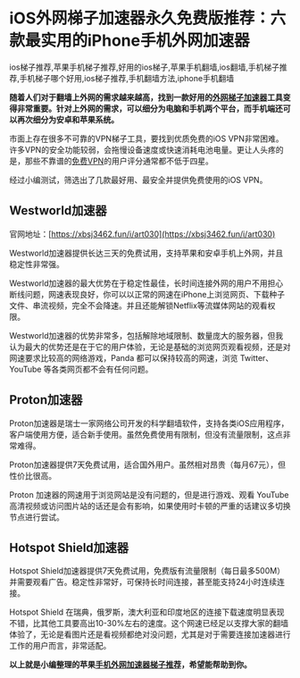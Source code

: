 # iOS外网梯子加速器永久免费版推荐：六款最实用的iPhone手机外网加速器
ios梯子推荐,苹果手机梯子推荐,好用的ios梯子,苹果手机翻墙,ios翻墙,手机梯子推荐,手机梯子哪个好用,ios梯子推荐,手机翻墙方法,iphone手机翻墙

**随着人们对于翻墙上外网的需求越来越高，找到一款好用的[外网梯子加速器](https://github.com/yourkind/xintizi/)工具变得非常重要。针对上外网的需求，可以细分为电脑和手机两个平台，而手机端还可以再次细分为安卓和苹果系统。**

市面上存在很多不可靠的VPN梯子工具，要找到优质免费的iOS VPN非常困难。许多VPN的安全功能较弱，会拖慢设备速度或快速消耗电池电量。更让人头疼的是，那些不靠谱的[免费VPN](https://github.com/kelengting/cheaptiz/)的用户评分通常都不低于四星。

经过小编测试，筛选出了几款最好用、最安全并提供免费使用的iOS VPN。

## Westworld加速器
官网地址：[https://xbsj3462.fun/i/art030](https://xbsj3462.fun/i/art030)

Westworld加速器提供长达三天的免费试用，支持苹果和安卓手机上外网，并且稳定性非常强。

Westworld加速器的最大优势在于稳定性最佳，长时间连接外网的用户不用担心断线问题，网速表现良好，你可以以正常的网速在iPhone上浏览网页、下载种子文件、串流视频，完全不会降速。并且还能解锁Netflix等流媒体网站的观看权限。

Westworld加速器的优势非常多，包括解除地域限制、数量庞大的服务器，但我认为最大的优势还是在于它的用户体验，无论是基础的浏览网页观看视频，还是对网速要求比较高的网络游戏，Panda 都可以保持较高的网速，浏览 Twitter、YouTube 等各类网页都不会有任何问题。

## Proton加速器
Proton加速器是瑞士一家网络公司开发的科学翻墙软件，支持各类iOS应用程序，客户端使用方便，适合新手使用。虽然免费使用有限制，但没有流量限制，这点非常难得。

Proton加速器提供7天免费试用，适合国外用户。虽然相对昂贵（每月67元），但性价比很高。

Proton 加速器的网速用于浏览网站是没有问题的，但是进行游戏、观看 YouTube 高清视频或访问图片站的话还是会有影响，如果使用时卡顿的严重的话建议多切换节点进行尝试。

## Hotspot Shield加速器
Hotspot Shield加速器提供7天免费试用，免费版有流量限制（每日最多500M）并需要观看广告。稳定性非常好，可保持长时间连接，甚至能支持24小时连续连接。

Hotspot Shield 在瑞典，俄罗斯，澳大利亚和印度地区的连接下载速度明显表现不错，比其他工具要高出10-30%左右的速度。这个网速已经足以支撑大家的翻墙体验了，无论是看图片还是看视频都绝对没问题，尤其是对于需要连接加速器进行工作的用户而言，非常适配。

**以上就是小编整理的苹果[手机外网加速器梯子推荐](https://github.com/kerendo123/yijian/)，希望能帮助到你。**
